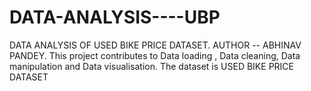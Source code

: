 # DATA-ANALYSIS----UBP
DATA ANALYSIS OF USED BIKE PRICE DATASET. 
AUTHOR -- ABHINAV PANDEY. 
This project contributes to Data loading , Data cleaning, Data manipulation and Data visualisation. 
The dataset is USED BIKE PRICE DATASET
